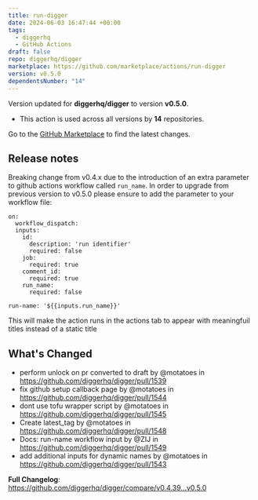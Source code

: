 ```yaml
---
title: run-digger
date: 2024-06-03 16:47:44 +00:00
tags:
  - diggerhq
  - GitHub Actions
draft: false
repo: diggerhq/digger
marketplace: https://github.com/marketplace/actions/run-digger
version: v0.5.0
dependentsNumber: "14"
---
```



Version updated for **diggerhq/digger** to version **v0.5.0**.
- This action is used across all versions by **14** repositories.

Go to the [GitHub Marketplace](https://github.com/marketplace/actions/run-digger) to find the latest changes.

## Release notes

Breaking change from v0.4.x due to the introduction of an extra parameter to github actions workflow called `run_name`. In order to upgrade from previous version to v0.5.0 please ensure to add the parameter to your workflow file:

```
on:
  workflow_dispatch:
  inputs:
    id:
      description: 'run identifier'
      required: false
    job:
      required: true
    comment_id:
      required: true
    run_name:
      required: false

run-name: '${{inputs.run_name}}'
```

This will make the action runs in the actions tab to appear with meaningfuil titles instead of a static title


## What's Changed
* perform unlock on pr converted to draft by @motatoes in https://github.com/diggerhq/digger/pull/1539
* fix github setup callback page by @motatoes in https://github.com/diggerhq/digger/pull/1544
* dont use tofu wrapper script by @motatoes in https://github.com/diggerhq/digger/pull/1545
* Create latest_tag by @motatoes in https://github.com/diggerhq/digger/pull/1548
* Docs: run-name workflow input by @ZIJ in https://github.com/diggerhq/digger/pull/1549
* add additional inputs for dynamic names by @motatoes in https://github.com/diggerhq/digger/pull/1543


**Full Changelog**: https://github.com/diggerhq/digger/compare/v0.4.39...v0.5.0
